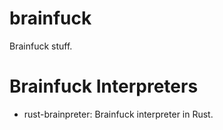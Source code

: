 # brainfuck
Brainfuck stuff.

# Brainfuck Interpreters
- rust-brainpreter: Brainfuck interpreter in Rust.
